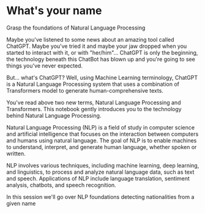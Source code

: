 <h1>What's your name</h1>
Grasp the foundations of Natural Language Processing

Maybe you've listened to some news about an amazing tool called ChatGPT. Maybe you've tried it and maybe your jaw dropped when you started to interact with it, or with "her/him"...
ChatGPT is only the beginning, the technology beneath this ChatBot has blown up and you're going to see things you've never expected.

But... what's ChatGPT? Well, using Machine Learning terminology, ChatGPT is a Natural Language Processing system that uses a combination of Transformers model to generate human-comprehensive texts.

You've read above two new terms, Natural Language Processing and Transformers. This notebook gently introduces you to the technology behind Natural Language Processing.

Natural Language Processing (NLP) is a field of study in computer science and artificial intelligence that focuses on the interaction between computers and humans using natural language. The goal of NLP is to enable machines to understand, interpret, and generate human language, whether spoken or written.

NLP involves various techniques, including machine learning, deep learning, and linguistics, to process and analyze natural language data, such as text and speech. Applications of NLP include language translation, sentiment analysis, chatbots, and speech recognition.

In this session we'll go over NLP foundations detecting nationalities from a given name
